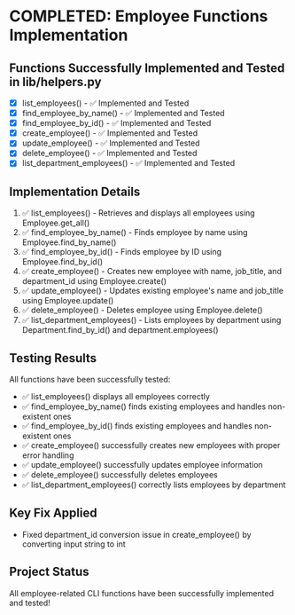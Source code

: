 # COMPLETED: Employee Functions Implementation

## Functions Successfully Implemented and Tested in lib/helpers.py

- [x] list_employees() - ✅ Implemented and Tested
- [x] find_employee_by_name() - ✅ Implemented and Tested
- [x] find_employee_by_id() - ✅ Implemented and Tested
- [x] create_employee() - ✅ Implemented and Tested
- [x] update_employee() - ✅ Implemented and Tested
- [x] delete_employee() - ✅ Implemented and Tested
- [x] list_department_employees() - ✅ Implemented and Tested

## Implementation Details

1. ✅ list_employees() - Retrieves and displays all employees using Employee.get_all()
2. ✅ find_employee_by_name() - Finds employee by name using Employee.find_by_name()
3. ✅ find_employee_by_id() - Finds employee by ID using Employee.find_by_id()
4. ✅ create_employee() - Creates new employee with name, job_title, and department_id using Employee.create()
5. ✅ update_employee() - Updates existing employee's name and job_title using Employee.update()
6. ✅ delete_employee() - Deletes employee using Employee.delete()
7. ✅ list_department_employees() - Lists employees by department using Department.find_by_id() and department.employees()

## Testing Results

All functions have been successfully tested:
- ✅ list_employees() displays all employees correctly
- ✅ find_employee_by_name() finds existing employees and handles non-existent ones
- ✅ find_employee_by_id() finds existing employees and handles non-existent ones
- ✅ create_employee() successfully creates new employees with proper error handling
- ✅ update_employee() successfully updates employee information
- ✅ delete_employee() successfully deletes employees
- ✅ list_department_employees() correctly lists employees by department

## Key Fix Applied
- Fixed department_id conversion issue in create_employee() by converting input string to int

## Project Status
All employee-related CLI functions have been successfully implemented and tested!
